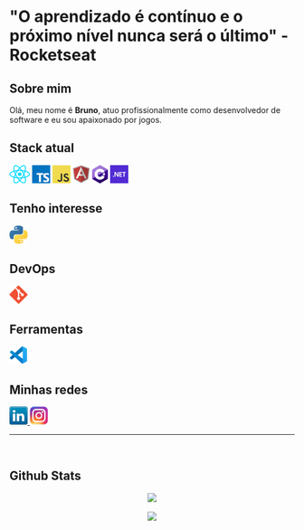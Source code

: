 # "O aprendizado é contínuo e o próximo nível nunca será o último" - Rocketseat

## Sobre mim
Olá, meu nome é **Bruno**, atuo profissionalmente como desenvolvedor de software e eu sou apaixonado por jogos.

## Stack atual
![ReactJS](./icons/react.png)
![TypeScript](./icons/typescript.png)
![JavaScript](./icons/javascript.png)
![Angular](./icons/angular.png)
![CSharp](./icons/csharp.png)
![DotNet](./icons/dotnet.png)

## Tenho interesse
![Python](./icons/python.png)

## DevOps
![Git](./icons/git.png)

## Ferramentas
![VSCode](./icons/vscode.png)

## Minhas redes
<a href="https://www.linkedin.com/in/brunofeitoza634/" target="_blank" rel="noopener noreferrer">
  <img src="./icons/linkedin.png">
</a>

<a href="https://www.instagram.com/brfeitoza/" target="_blank" rel="noopener noreferrer">
  <img src="./icons/instagram.png">
</a>

<hr> <br>

## Github Stats

<p align="center">
  <img src="https://github-readme-stats.vercel.app/api?username=azotief&show_icons=true&theme=tokyonight&count_private=true&hide=issues&card_width=500">
</p>

<p align="center">
  <img src="https://github-readme-stats.vercel.app/api/top-langs/?username=azotief&theme=tokyonight&card_width=495">
</p>
